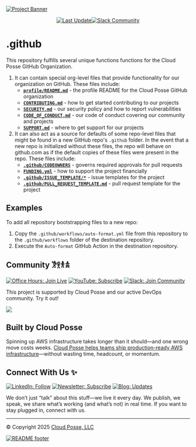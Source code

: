 

<!-- markdownlint-disable -->
<a href="https://cpco.io/commercial-support?utm_source=github&utm_medium=readme&utm_campaign=cloudposse/.github&utm_content=commercial_support"><img src="https://cloudposse.com/api/github/banner/cloudposse/.github" alt="Project Banner"/></a><br/>


<p align="center"><a href="https://github.com/cloudposse/.github/commits/main/"><img src="https://img.shields.io/github/last-commit/cloudposse/.github/main?style=for-the-badge" alt="Last Update"/></a><a href="https://cloudposse.com/slack"><img src="https://slack.cloudposse.com/for-the-badge.svg" alt="Slack Community"/></a>

</p>

  # .github

<!-- markdownlint-restore -->



<!--




  ** DO NOT EDIT THIS FILE
  **
  ** This file was automatically generated by the `cloudposse/build-harness`.
  ** 1) Make all changes to `README.yaml`
  ** 2) Run `make init` (you only need to do this once)
  ** 3) Run`make readme` to rebuild this file.
  **
  ** (We maintain HUNDREDS of open source projects. This is how we maintain our sanity.)
  **





-->

This repository fulfills several unique functions functions for the Cloud Posse GitHub Organization.

1. It can contain special org-level files that provide functionality for our organization on GitHub. These files include:
    - **[`profile/README.md`](profile/README.md)** - the profile README for the Cloud Posse GitHub organization
    - **[`CONTRIBUTING.md`](CONTRIBUTING.md)** - how to get started contributing to our projects
    - **[`SECURITY.md`](SECURITY.md)** - our security policy and how to report vulnerabilities
    - **[`CODE_OF_CONDUCT.md`](CODE_OF_CONDUCT.md)** - our code of conduct covering our community and projects
    - **[`SUPPORT.md`](SUPPORT.md)** - where to get support for our projects
2. It can also act as a source for defaults of some repo-level files that might be found in a new GitHub repo's `.github` folder.
   In the event that a new repo is initialized without these files, the repo will behave on github.com as if the default copies of these files were present in the repo.
   These files include:
    - **[`.github/CODEOWNERS`](.github/CODEOWNERS)** - governs required approvals for pull requests
    - **[`FUNDING.yml`](FUNDING.yml)** - how to support the project financially
    - **[`.github/ISSUE_TEMPLATE/*`](.github/ISSUE_TEMPLATE/)** - issue templates for the project
    - **[`.github/PULL_REQUEST_TEMPLATE.md`](.github/PULL_REQUEST_TEMPLATE.md)** - pull request template for the project









## Examples

To add all repository bootstrapping files to a new repo:
  1. Copy the `.github/workflows/auto-format.yml` file from this repository to the `.github/workflows` folder of the destination repository.
  2. Execute the `Auto-format` GitHub Action in the destination repository.













## Community 𐦂𖨆𐀪𖠋
<a href="https://cloudposse.com/office-hours"><img src="https://img.shields.io/badge/Office_Hours-Join_Live-6366F1?style=for-the-badge&logoColor=white" alt="Office Hours: Join Live"></a>
<a href="https://youtube.com/cloudposse"><img src="https://img.shields.io/badge/YouTube-Subscribe-EF4444?style=for-the-badge&logo=youtube&logoColor=white" alt="YouTube: Subscribe"></a>
<a href="https://cloudposse.com/slack"><img src="https://img.shields.io/badge/Slack-Join_Community-4F46E5?style=for-the-badge&logo=slack&logoColor=white" alt="Slack: Join Community"></a>

This project is supported by Cloud Posse and our active DevOps community. Try it out!

<a href="https://github.com/cloudposse/.github/graphs/contributors">
  <img src="https://contrib.rocks/image?repo=cloudposse/.github&max=24" />
</a>

## Built by Cloud Posse

Spinning up AWS infrastructure takes longer than it should—and one wrong move costs weeks.
[Cloud Posse helps teams ship production-ready AWS infrastructure](https://cloudposse.com)—without wasting time, headcount, or momentum.

## Connect With Us ✨
<a href="https://linkedin.com/in/cloudposse"><img src="https://img.shields.io/badge/LinkedIn-Follow-0EA5E9?style=for-the-badge&logo=linkedin&logoColor=white" alt="LinkedIn: Follow"></a>
<a href="https://cloudposse.com/newsletter"><img src="https://img.shields.io/badge/Newsletter-Subscribe-10B981?style=for-the-badge&logoColor=white" alt="Newsletter: Subscribe"></a>
<a href="https://cloudposse.com/blog"><img src="https://img.shields.io/badge/Blog-Updates-8B5CF6?style=for-the-badge&logoColor=white" alt="Blog: Updates"></a>

We don’t just “talk” about this stuff—we live it every day. We publish, we speak, we share what’s working (and what’s not) in real time. If you want to stay plugged in, connect with us.

---
© Copyright 2025 [Cloud Posse, LLC](https://cpco.io/copyright)

<a href="https://cloudposse.com/readme/footer/link?utm_source=github&utm_medium=readme&utm_campaign=cloudposse/.github&utm_content=readme_footer_link"><img alt="README footer" src="https://cloudposse.com/readme/footer/img"/></a>

<img alt="Beacon" width="0" src="https://ga-beacon.cloudposse.com/UA-76589703-4/cloudposse/.github?pixel&cs=github&cm=readme&an=.github"/>
